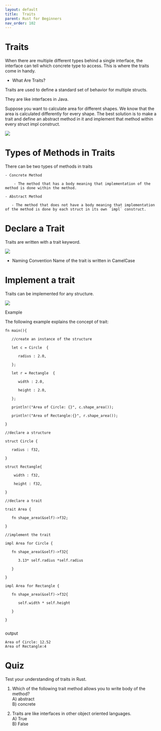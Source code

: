```yaml
---
layout: default
title:  Traits
parent: Rust for Beginners
nav_order: 102
---
```



# Traits

When there are multiple different types behind a single interface, the interface can tell which concrete type to access. 
This is where the traits come in handy.

- What Are Traits? 

Traits are used to define a standard set of behavior for multiple structs.

They are like interfaces in Java.

Suppose you want to calculate area for different shapes. We know that the area is calculated differently for every shape. The best solution is to make a trait and define an abstract method in it and implement that method within every struct impl construct.


![](https://raw.githubusercontent.com/sangam14/RustLabs/master/img/traits-example.png)

# Types of Methods in Traits 

There can be two types of methods in traits

    - Concrete Method

        - The method that has a body meaning that implementation of the method is done within the method.

    - Abstract Method

       - The method that does not have a body meaning that implementation of the method is done by each struct in its own `impl` construct.
       
       
# Declare a Trait 

Traits are written with a trait keyword.

![](https://raw.githubusercontent.com/sangam14/RustLabs/master/img/traits-syntax.png)

- Naming Convention
    Name of the trait is written in CamelCase

# Implement a trait

Traits can be implemented for any structure.

![](https://raw.githubusercontent.com/sangam14/RustLabs/master/img/traits-syntax-impl.png)

Example 

The following example explains the concept of trait:

```
fn main(){

   //create an instance of the structure

   let c = Circle  {

      radius : 2.0,

   };

   let r = Rectangle  {

      width : 2.0,

      height : 2.0,

   };

   println!("Area of Circle: {}", c.shape_area());

   println!("Area of Rectangle:{}", r.shape_area());

}

//declare a structure

struct Circle {

   radius : f32,

}

struct Rectangle{

    width : f32,

    height : f32,

}

//declare a trait

trait Area {

   fn shape_area(&self)->f32;

}

//implement the trait

impl Area for Circle {

   fn shape_area(&self)->f32{

      3.13* self.radius *self.radius

   }

}

impl Area for Rectangle {

   fn shape_area(&self)->f32{

      self.width * self.height

   }

}


```
output 

```
Area of Circle: 12.52
Area of Rectangle:4

```
# Quiz 
Test your understanding of traits in Rust.

1. Which of the following trait method allows you to write body of the method? <br>
A) abstract <br>
B) concrete <br>

2. Traits are like interfaces in other object oriented languages. <br>
A) True <br>
B) False <br>









    


